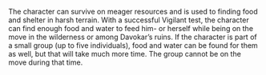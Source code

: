 The character can survive on meager resources and is used to finding food and shelter in harsh terrain. With a successful Vigilant test, the character can find enough food and water to feed him- or herself while being on the move in the wilderness or among Davokar’s ruins. If the character is part of a small group (up to five individuals), food and water can be found for them as well, but that will take much more time. The group cannot be on the move during that time.